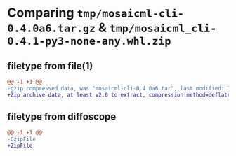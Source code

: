 # Comparing `tmp/mosaicml-cli-0.4.0a6.tar.gz` & `tmp/mosaicml_cli-0.4.1-py3-none-any.whl.zip`

## filetype from file(1)

```diff
@@ -1 +1 @@
-gzip compressed data, was "mosaicml-cli-0.4.0a6.tar", last modified: Tue May  9 23:14:27 2023, max compression
+Zip archive data, at least v2.0 to extract, compression method=deflate
```

## filetype from diffoscope

```diff
@@ -1 +1 @@
-GzipFile
+ZipFile
```

